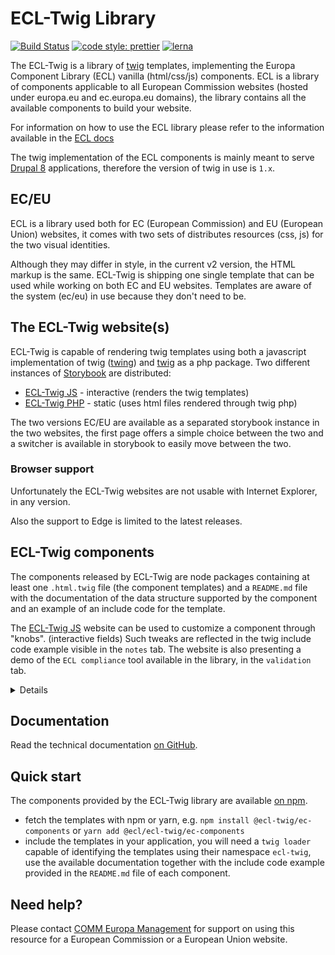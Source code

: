 # ECL-Twig Library

[![Build Status](https://drone.fpfis.eu/api/badges/ec-europa/ecl-twig/status.svg)](https://drone.fpfis.eu/ec-europa/ecl-twig)
[![code style: prettier](https://img.shields.io/badge/code_style-prettier-ff69b4.svg?style=flat-square)](https://github.com/prettier/prettier)
[![lerna](https://img.shields.io/badge/maintained%20with-lerna-cc00ff.svg)](https://lernajs.io/)

The ECL-Twig is a library of [twig](https://twig.symfony.com/) templates, implementing the Europa Component Library (ECL) vanilla (html/css/js) components.
ECL is a library of components applicable to all European Commission websites (hosted under europa.eu and ec.europa.eu domains), the library contains all the available components to build your website.

For information on how to use the ECL library please refer to the information available in the [ECL docs](https://github.com/ec-europa/europa-component-library/blob/v2-dev/docs/README.md)

The twig implementation of the ECL components is mainly meant to serve [Drupal 8](http://drupal.org) applications, therefore the version of twig in use is `1.x`.

## EC/EU

ECL is a library used both for EC (European Commission) and EU (European Union) websites, it comes with two sets of distributes resources (css, js) for the two visual identities.

Although they may differ in style, in the current v2 version, the HTML markup is the same. ECL-Twig is shipping one single template that can be used while working on both EC and EU websites. Templates are aware of the system (ec/eu) in use because they don't need to be.

## The ECL-Twig website(s)

ECL-Twig is capable of rendering twig templates using both a javascript implementation of twig ([twing](https://github.com/NightlyCommit/twing)) and [twig](https://twig.symfony.com/) as a php package.
Two different instances of [Storybook](http://storybookjs.org) are distributed:

- [ECL-Twig JS](https://ecl-twig-js.netlify.com) - interactive (renders the twig templates)
- [ECL-Twig PHP](https://ecl-twig-php.netlify.com) - static (uses html files rendered through twig php)

The two versions EC/EU are available as a separated storybook instance in the two websites, the first page offers a simple choice between the two and a switcher is available in storybook to easily move between the two.

### Browser support

Unfortunately the ECL-Twig websites are not usable with Internet Explorer, in any version.

Also the support to Edge is limited to the latest releases.

## ECL-Twig components

The components released by ECL-Twig are node packages containing at least one `.html.twig` file (the component templates) and a `README.md` file with the documentation of the data structure supported by the component and an example of an include code for the template.

The [ECL-Twig JS](https://ecl-twig-js.netlify.com) website can be used to customize a component through "knobs". (interactive fields) Such tweaks are reflected in the twig include code example visible in the `notes` tab. The website is also presenting a demo of the `ECL compliance` tool available in the library, in the `validation` tab.

<details>
  <img src="docs/gifs/blockquote.gif" width="988" height="562" />
</details>

## Documentation

Read the technical documentation [on GitHub](docs).

## Quick start

The components provided by the ECL-Twig library are available [on npm](https://www.npmjs.com/package/@ecl-twig/ec-components).

- fetch the templates with npm or yarn, e.g. `npm install @ecl-twig/ec-components` or `yarn add @ecl/ecl-twig/ec-components`
- include the templates in your application, you will need a `twig loader` capable of identifying the templates using their namespace `ecl-twig`, use the available documentation together with the include code example provided in the `README.md` file of each component.

## Need help?

Please contact [COMM Europa Management](mailto:Europamanagement@ec.europa.eu) for support on using this resource for a European Commission or a European Union website.
